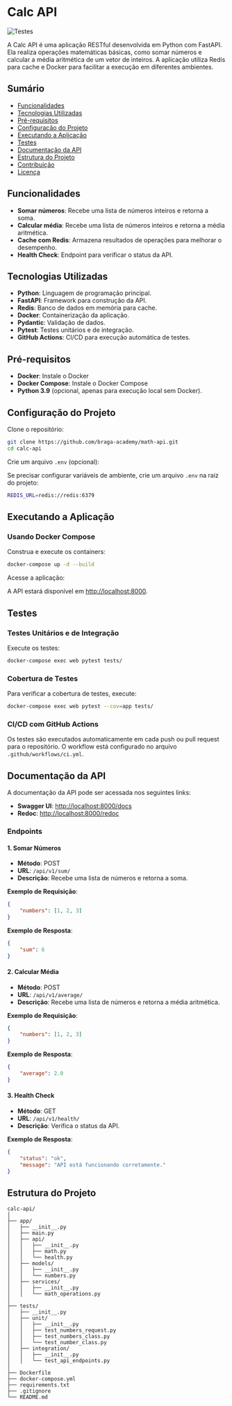 # Calc API

![Testes](https://github.com/braga-academy/math-api/actions/workflows/ci.yml/badge.svg)

A Calc API é uma aplicação RESTful desenvolvida em Python com FastAPI. Ela realiza operações matemáticas básicas, como somar números e calcular a média aritmética de um vetor de inteiros. A aplicação utiliza Redis para cache e Docker para facilitar a execução em diferentes ambientes.

## Sumário

- [Funcionalidades](#funcionalidades)
- [Tecnologias Utilizadas](#tecnologias-utilizadas)
- [Pré-requisitos](#pré-requisitos)
- [Configuração do Projeto](#configuração-do-projeto)
- [Executando a Aplicação](#executando-a-aplicação)
- [Testes](#testes)
- [Documentação da API](#documentação-da-api)
- [Estrutura do Projeto](#estrutura-do-projeto)
- [Contribuição](#contribuição)
- [Licença](#licença)

## Funcionalidades

- **Somar números**: Recebe uma lista de números inteiros e retorna a soma.
- **Calcular média**: Recebe uma lista de números inteiros e retorna a média aritmética.
- **Cache com Redis**: Armazena resultados de operações para melhorar o desempenho.
- **Health Check**: Endpoint para verificar o status da API.

## Tecnologias Utilizadas

- **Python**: Linguagem de programação principal.
- **FastAPI**: Framework para construção da API.
- **Redis**: Banco de dados em memória para cache.
- **Docker**: Containerização da aplicação.
- **Pydantic**: Validação de dados.
- **Pytest**: Testes unitários e de integração.
- **GitHub Actions**: CI/CD para execução automática de testes.

## Pré-requisitos

- **Docker**: Instale o Docker
- **Docker Compose**: Instale o Docker Compose
- **Python 3.9** (opcional, apenas para execução local sem Docker).

## Configuração do Projeto

Clone o repositório:

```bash
git clone https://github.com/braga-academy/math-api.git
cd calc-api
```

Crie um arquivo `.env` (opcional):

Se precisar configurar variáveis de ambiente, crie um arquivo `.env` na raiz do projeto:

```bash
REDIS_URL=redis://redis:6379
```

## Executando a Aplicação

### Usando Docker Compose

Construa e execute os containers:

```bash
docker-compose up -d --build
```

Acesse a aplicação:

A API estará disponível em [http://localhost:8000](http://localhost:8000).

## Testes

### Testes Unitários e de Integração

Execute os testes:

```bash
docker-compose exec web pytest tests/
```

### Cobertura de Testes

Para verificar a cobertura de testes, execute:

```bash
docker-compose exec web pytest --cov=app tests/
```

### CI/CD com GitHub Actions

Os testes são executados automaticamente em cada push ou pull request para o repositório. O workflow está configurado no arquivo `.github/workflows/ci.yml`.

## Documentação da API

A documentação da API pode ser acessada nos seguintes links:

- **Swagger UI**: [http://localhost:8000/docs](http://localhost:8000/docs)
- **Redoc**: [http://localhost:8000/redoc](http://localhost:8000/redoc)

### Endpoints

#### 1. Somar Números

- **Método**: POST
- **URL**: `/api/v1/sum/`
- **Descrição**: Recebe uma lista de números e retorna a soma.

**Exemplo de Requisição**:

```json
{
    "numbers": [1, 2, 3]
}
```

**Exemplo de Resposta**:

```json
{
    "sum": 6
}
```

#### 2. Calcular Média

- **Método**: POST
- **URL**: `/api/v1/average/`
- **Descrição**: Recebe uma lista de números e retorna a média aritmética.

**Exemplo de Requisição**:

```json
{
    "numbers": [1, 2, 3]
}
```

**Exemplo de Resposta**:

```json
{
    "average": 2.0
}
```

#### 3. Health Check

- **Método**: GET
- **URL**: `/api/v1/health/`
- **Descrição**: Verifica o status da API.

**Exemplo de Resposta**:

```json
{
    "status": "ok",
    "message": "API está funcionando corretamente."
}
```

## Estrutura do Projeto

```plaintext
calc-api/
│
├── app/
│   ├── __init__.py
│   ├── main.py
│   ├── api/
│   │   ├── __init__.py
│   │   ├── math.py
│   │   └── health.py
│   ├── models/
│   │   ├── __init__.py
│   │   └── numbers.py
│   ├── services/
│   │   ├── __init__.py
│   │   └── math_operations.py
│
├── tests/
│   ├── __init__.py
│   ├── unit/
│   │   ├── __init__.py
│   │   ├── test_numbers_request.py
│   │   ├── test_numbers_class.py
│   │   └── test_number_class.py
│   ├── integration/
│   │   ├── __init__.py
│   │   └── test_api_endpoints.py
│
├── Dockerfile
├── docker-compose.yml
├── requirements.txt
├── .gitignore
└── README.md
```
